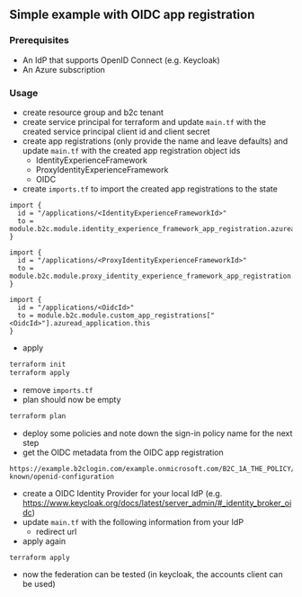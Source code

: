 ## Simple example with OIDC app registration

### Prerequisites

- An IdP that supports OpenID Connect (e.g. Keycloak)
- An Azure subscription

### Usage

- create resource group and b2c tenant
- create service principal for terraform and update `main.tf` with the created service principal client id and client secret
- create app registrations (only provide the name and leave defaults) and update `main.tf` with the created app registration object ids
  - IdentityExperienceFramework
  - ProxyIdentityExperienceFramework
  - OIDC
- create `imports.tf` to import the created app registrations to the state
```hcl
import {
  id = "/applications/<IdentityExperienceFrameworkId>"
  to = module.b2c.module.identity_experience_framework_app_registration.azuread_application.this
}

import {
  id = "/applications/<ProxyIdentityExperienceFrameworkId>"
  to = module.b2c.module.proxy_identity_experience_framework_app_registration.azuread_application.this
}

import {
  id = "/applications/<OidcId>"
  to = module.b2c.module.custom_app_registrations["<OidcId>"].azuread_application.this
}
```
- apply
```bash
terraform init 
terraform apply 
```
- remove `imports.tf`
- plan should now be empty
```bash
terraform plan
```
- deploy some policies and note down the sign-in policy name for the next step
- get the OIDC metadata from the OIDC app registration
```
https://example.b2clogin.com/example.onmicrosoft.com/B2C_1A_THE_POLICY/v2.0/.well-known/openid-configuration
```
- create a OIDC Identity Provider for your local IdP (e.g. https://www.keycloak.org/docs/latest/server_admin/#_identity_broker_oidc)
- update `main.tf` with the following information from your IdP
  - redirect url
- apply again
```bash
terraform apply 
```
- now the federation can be tested (in keycloak, the accounts client can be used)
